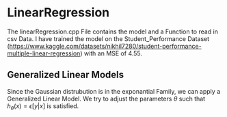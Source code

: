 # LinearRegression

The linearRegression.cpp File contains the model and a Function to read in csv Data. I have trained the model on the Student_Performance Dataset (https://www.kaggle.com/datasets/nikhil7280/student-performance-multiple-linear-regression) with an MSE of 4.55.

## Generalized Linear Models

Since the Gaussian distrubution is in the exponantial Family, we can apply a Generalized Linear Model. We try to adjust the parameters $\theta$ such that $h_\theta(x)= \epsilon [y|x]$ is satisfied.
